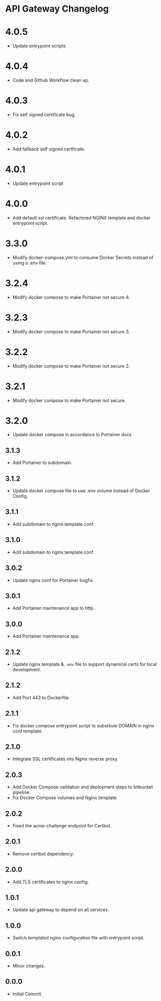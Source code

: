 # API Gateway Changelog

# 4.0.5
* Update entrypoint scripts.

# 4.0.4
* Code and Github Workflow clean up.

# 4.0.3
* Fix self signed certificate bug.

# 4.0.2
* Add fallback self signed certficate.

# 4.0.1
* Update entrypoint script

# 4.0.0
* Add default ssl certificate. Refactored NGINX template and docker entrypoint script.

# 3.3.0
* Modify docker-compose.yml to consume Docker Secrets instead of using a .env file.

# 3.2.4
* Modify docker compose to make Portainer not secure 4.

# 3.2.3
* Modify docker compose to make Portainer not secure 3.

# 3.2.2
* Modify docker compose to make Portainer not secure 2.

# 3.2.1
* Modify docker compose to make Portainer not secure.

# 3.2.0
* Update docker compose in accordance to Portainer docs

## 3.1.3
* Add Portainer to subdomain.

## 3.1.2
* Update docker compose file to use .env volume instead of Docker Config.

## 3.1.1
* Add subdomain to nginx.template.conf.

## 3.1.0
* Add subdomain to nginx.template.conf.

## 3.0.2
* Update nginx conf for Portainer bugfix.

## 3.0.1
* Add Portainer maintenance app to http.

## 3.0.0
* Add Portainer maintenance app.

## 2.1.2
* Update nginx template & `.env` file to support dynamical certs for local development.

## 2.1.2
* Add Port 443 to Dockerfile.

## 2.1.1
* Fix docker compose entrypoint script to substitute DOMAIN in nginx conf template.

## 2.1.0
* Integrate SSL certificates into Nginx reverse proxy.

## 2.0.3
* Add Docker Compose validation and deployment steps to bitbucket pipeline.
* Fix Docker Compose volumes and Nginx template.

## 2.0.2
* Fixed the acme-challenge endpoint for Certbot.

## 2.0.1
* Remove certbot dependency.

## 2.0.0
* Add TLS certificates to nginx config.

## 1.0.1
* Update api gateway to depend on all services.

## 1.0.0
* Switch templated nginx configuration file with entrypoint script.

## 0.0.1
* Minor changes.

## 0.0.0
* Initial Commit.